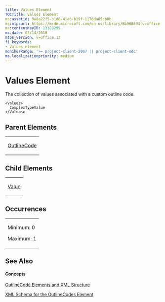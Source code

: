 ```yaml
---
title: Values Element
TOCTitle: Values Element
ms:assetid: 9a8a22f5-b1d8-41a6-b19f-1176da85cb0b
ms:mtpsurl: https://msdn.microsoft.com/en-us/library/Bb968604(v=office.12)
ms:contentKeyID: 13188295
ms.date: 03/14/2018
mtps_version: v=office.12
f1_keywords:
- Values element
monikerRange: '>= project-client-2007 || project-client-odc'
ms.localizationpriority: medium
---
```


# Values Element




The collection of values associated with a custom outline code.

    <Values>
      ComplexTypeValue
    </Values>

## Parent Elements

<table>
<colgroup>
<col style="width: 100%" />
</colgroup>
<tbody>
<tr class="odd">
<td><p><a href="outlinecode-element.md">OutlineCode</a></p></td>
</tr>
</tbody>
</table>

## Child Elements

<table>
<colgroup>
<col style="width: 100%" />
</colgroup>
<tbody>
<tr class="odd">
<td><p><a href="value-element.md">Value</a></p></td>
</tr>
</tbody>
</table>

## Occurrences

<table>
<colgroup>
<col style="width: 100%" />
</colgroup>
<tbody>
<tr class="odd">
<td><p>Minimum: 0</p>
<p>Maximum: 1</p></td>
</tr>
</tbody>
</table>

## See Also

#### Concepts

[OutlineCode Elements and XML Structure](outlinecode-elements-and-xml-structure.md)

[XML Schema for the OutlineCodes Element](xml-schema-for-the-outlinecodes-element.md)

